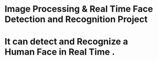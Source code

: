 # Image Processing & Real Time Face Detection and Recognition Project
# It can detect and Recognize a Human Face in Real Time .
